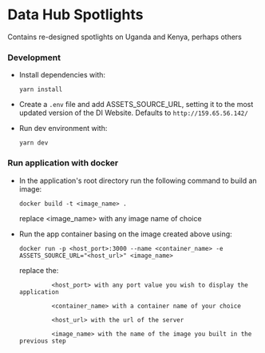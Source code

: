 # Data Hub Spotlights

Contains re-designed spotlights on Uganda and Kenya, perhaps others

### Development

- Install dependencies with:

      yarn install

- Create a `.env` file and add ASSETS_SOURCE_URL, setting it to the most updated version of the DI Website. Defaults to `http://159.65.56.142/`

- Run dev environment with:

      yarn dev
### Run application with docker
- In the application's root directory run the following command to build an image:

      docker build -t <image_name> .

   replace <image_name> with any image name of choice

- Run the app container basing on the image created above using:

      docker run -p <host_port>:3000 --name <container_name> -e ASSETS_SOURCE_URL="<host_url>" <image_name>

   replace the:

               <host_port> with any port value you wish to display the application
               
               <container_name> with a container name of your choice

               <host_url> with the url of the server

               <image_name> with the name of the image you built in the previous step
                       